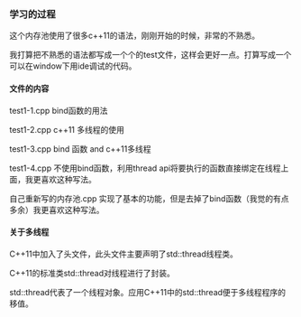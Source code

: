 ### 学习的过程

这个内存池使用了很多c++11的语法，刚刚开始的时候，非常的不熟悉。

我打算把不熟悉的语法都写成一个个的test文件，这样会更好一点。打算写成一个可以在window下用ide调试的代码。


#### 文件的内容

test1-1.cpp bind函数的用法

test1-2.cpp c++11 多线程的使用

test1-3.cpp bind 函数 and c++11多线程

test1-4.cpp 不使用bind函数，利用thread api将要执行的函数直接绑定在线程上面，我更喜欢这种写法。

自己重新写的内存池.cpp   实现了基本的功能，但是去掉了bind函数（我觉的有点多余）我更喜欢这种写法。



#### 关于多线程

C++11中加入了<thread>头文件，此头文件主要声明了std::thread线程类。

C++11的标准类std::thread对线程进行了封装。

std::thread代表了一个线程对象。应用C++11中的std::thread便于多线程程序的移值。